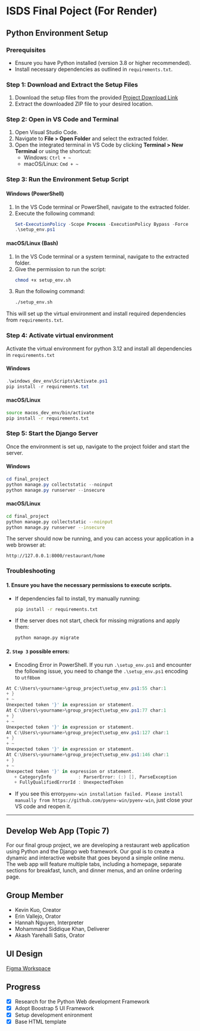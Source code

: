 # ISDS Final Poject (For Render)

## Python Environment Setup

### Prerequisites

- Ensure you have Python installed (version 3.8 or higher recommended).
- Install necessary dependencies as outlined in `requirements.txt`.

### Step 1: Download and Extract the Setup Files

1. Download the setup files from the provided
   [Project Download Link](https://github.com/kevinbear/group_project/kevinbear/group_project/archive/refs/heads/main.zip)
2. Extract the downloaded ZIP file to your desired location.

### Step 2: Open in VS Code and Terminal

1. Open Visual Studio Code.
2. Navigate to **File > Open Folder** and select the extracted folder.
3. Open the integrated terminal in VS Code by clicking **Terminal > New Terminal** or using the shortcut:
   - Windows: `Ctrl + ~`
   - macOS/Linux: `Cmd + ~`

### Step 3: Run the Environment Setup Script

#### Windows (PowerShell)

1. In the VS Code terminal or PowerShell, navigate to the extracted folder.
2. Execute the following command:
   ```powershell
   Set-ExecutionPolicy -Scope Process -ExecutionPolicy Bypass -Force
   .\setup_env.ps1
   ```

#### macOS/Linux (Bash)

1. In the VS Code terminal or a system terminal, navigate to the extracted folder.
2. Give the permission to run the script:
   ```bash
   chmod +x setup_env.sh
   ```
3. Run the following command:
   ```bash
   ./setup_env.sh
   ```

This will set up the virtual environment and install required dependencies from `requirements.txt`.

### Step 4: Activate virtual environment

Activate the virtual environment for python 3.12 and install all dependencies in `requirements.txt`

#### Windows

```powershell
.\windows_dev_env\Scripts\Activate.ps1
pip install -r requirements.txt
```

#### macOS/Linux

```bash
source macos_dev_env/bin/activate
pip install -r requirements.txt
```

### Step 5: Start the Django Server

Once the environment is set up, navigate to the project folder and start the server.

#### Windows

```powershell
cd final_project
python manage.py collectstatic --noinput
python manage.py runserver --insecure
```

#### macOS/Linux

```bash
cd final_project
python manage.py collectstatic --noinput
python manage.py runserver --insecure
```

The server should now be running, and you can access your application in a web browser at:

```
http://127.0.0.1:8000/restaurant/home
```

### Troubleshooting

#### 1. Ensure you have the necessary permissions to execute scripts.

- If dependencies fail to install, try manually running:
  ```bash
  pip install -r requirements.txt
  ```
- If the server does not start, check for missing migrations and apply them:
  ```bash
  python manage.py migrate
  ```

#### 2. `Step 3` possible errors:

- Encoding Error in PowerShell. If you run `.\setup_env.ps1` and encounter the following issue, you need to change the `.\setup_env.ps1` encoding to `utf8bom`

```powershell
At C:\Users\<yourname>\group_project\setup_env.ps1:55 char:1
+ }
+ ~
Unexpected token '}' in expression or statement.
At C:\Users\<yourname>\group_project\setup_env.ps1:77 char:1
+ }
+ ~
Unexpected token '}' in expression or statement.
At C:\Users\<yourname>\group_project\setup_env.ps1:127 char:1
+ }
+ ~
Unexpected token '}' in expression or statement.
At C:\Users\<yourname>\group_project\setup_env.ps1:146 char:1
+ }
+ ~
Unexpected token '}' in expression or statement.
   + CategoryInfo          : ParserError: (:) [], ParseException
   + FullyQualifiedErrorId : UnexpectedToken

```

- If you see this error`pyenv-win installation failed. Please install manually from https://github.com/pyenv-win/pyenv-win`, just close your VS code and reopen it.

---

## Develop Web App (Topic 7)

For our final group project, we are developing a restaurant web
application using Python and the Django web framework. Our goal is to
create a dynamic and interactive website that goes beyond a simple
online menu. The web app will feature multiple tabs, including a
homepage, separate sections for breakfast, lunch, and dinner menus,
and an online ordering page.

## Group Member

- Kevin Kuo, Creator
- Erin Vallejo, Orator
- Hannah Nguyen, Interpreter
- Mohammand Siddique Khan, Deliverer
- Akash Yarehalli Satis, Orator

## UI Design

[Figma Workspace](https://www.figma.com/design/576Wocaf7E4dsJbYljJaso/Restaurant-Web-App?node-id=0-1&t=nmuGb90mpe9oR6oa-1)

## Progress

- [x] Research for the Python Web development Framework
- [x] Adopt Boostrap 5 UI Framework
- [x] Setup development enironment
- [x] Base HTML template
